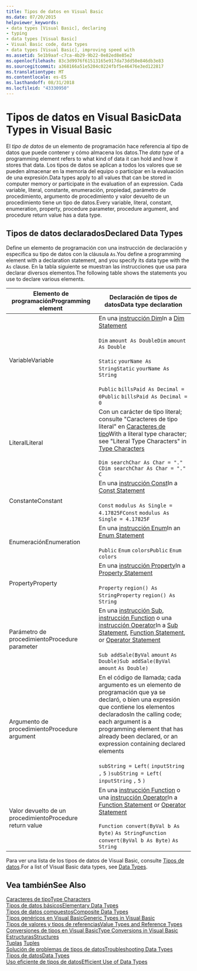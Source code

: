 ```yaml
---
title: Tipos de datos en Visual Basic
ms.date: 07/20/2015
helpviewer_keywords:
- data types [Visual Basic], declaring
- typing
- data types [Visual Basic]
- Visual Basic code, data types
- data types [Visual Basic], improving speed with
ms.assetid: 5e1b9aaf-c7ca-4b29-9b22-0e82ed8e85e2
ms.openlocfilehash: 83c3d9976f61513165e917da73dd50e846db3e83
ms.sourcegitcommit: a368166a51e5204c0224fbf5e46476e3ed122817
ms.translationtype: MT
ms.contentlocale: es-ES
ms.lasthandoff: 08/31/2018
ms.locfileid: "43330950"
---
```

# <a name="data-types-in-visual-basic"></a><span data-ttu-id="238c6-102">Tipos de datos en Visual Basic</span><span class="sxs-lookup"><span data-stu-id="238c6-102">Data Types in Visual Basic</span></span>
<span data-ttu-id="238c6-103">El *tipo de datos* de un elemento de programación hace referencia al tipo de datos que puede contener y cómo almacena los datos.</span><span class="sxs-lookup"><span data-stu-id="238c6-103">The *data type* of a programming element refers to what kind of data it can hold and how it stores that data.</span></span> <span data-ttu-id="238c6-104">Los tipos de datos se aplican a todos los valores que se pueden almacenar en la memoria del equipo o participar en la evaluación de una expresión.</span><span class="sxs-lookup"><span data-stu-id="238c6-104">Data types apply to all values that can be stored in computer memory or participate in the evaluation of an expression.</span></span> <span data-ttu-id="238c6-105">Cada variable, literal, constante, enumeración, propiedad, parámetro de procedimiento, argumento de procedimiento y valor devuelto de un procedimiento tiene un tipo de datos.</span><span class="sxs-lookup"><span data-stu-id="238c6-105">Every variable, literal, constant, enumeration, property, procedure parameter, procedure argument, and procedure return value has a data type.</span></span>  
  
## <a name="declared-data-types"></a><span data-ttu-id="238c6-106">Tipos de datos declarados</span><span class="sxs-lookup"><span data-stu-id="238c6-106">Declared Data Types</span></span>  
 <span data-ttu-id="238c6-107">Define un elemento de programación con una instrucción de declaración y especifica su tipo de datos con la cláusula `As`.</span><span class="sxs-lookup"><span data-stu-id="238c6-107">You define a programming element with a declaration statement, and you specify its data type with the `As` clause.</span></span> <span data-ttu-id="238c6-108">En la tabla siguiente se muestran las instrucciones que usa para declarar diversos elementos.</span><span class="sxs-lookup"><span data-stu-id="238c6-108">The following table shows the statements you use to declare various elements.</span></span>  
  
|<span data-ttu-id="238c6-109">Elemento de programación</span><span class="sxs-lookup"><span data-stu-id="238c6-109">Programming element</span></span>|<span data-ttu-id="238c6-110">Declaración de tipos de datos</span><span class="sxs-lookup"><span data-stu-id="238c6-110">Data type declaration</span></span>|  
|-------------------------|---------------------------|  
|<span data-ttu-id="238c6-111">Variable</span><span class="sxs-lookup"><span data-stu-id="238c6-111">Variable</span></span>|<span data-ttu-id="238c6-112">En una [instrucción Dim](../../../../visual-basic/language-reference/statements/dim-statement.md)</span><span class="sxs-lookup"><span data-stu-id="238c6-112">In a [Dim Statement](../../../../visual-basic/language-reference/statements/dim-statement.md)</span></span><br /><br /> <span data-ttu-id="238c6-113">`Dim`   `amount As Double`</span><span class="sxs-lookup"><span data-stu-id="238c6-113">`Dim`   `amount As Double`</span></span><br /><br /> <span data-ttu-id="238c6-114">`Static`   `yourName As String`</span><span class="sxs-lookup"><span data-stu-id="238c6-114">`Static`   `yourName As String`</span></span><br /><br /> <span data-ttu-id="238c6-115">`Public`   `billsPaid As Decimal = 0`</span><span class="sxs-lookup"><span data-stu-id="238c6-115">`Public`   `billsPaid As Decimal = 0`</span></span>|  
|<span data-ttu-id="238c6-116">Literal</span><span class="sxs-lookup"><span data-stu-id="238c6-116">Literal</span></span>|<span data-ttu-id="238c6-117">Con un carácter de tipo literal; consulte "Caracteres de tipo literal" en [Caracteres de tipo](../../../../visual-basic/programming-guide/language-features/data-types/type-characters.md)</span><span class="sxs-lookup"><span data-stu-id="238c6-117">With a literal type character; see "Literal Type Characters" in [Type Characters](../../../../visual-basic/programming-guide/language-features/data-types/type-characters.md)</span></span><br /><br /> <span data-ttu-id="238c6-118">`Dim searchChar As Char = "."`  `C`</span><span class="sxs-lookup"><span data-stu-id="238c6-118">`Dim searchChar As Char = "."`  `C`</span></span>|  
|<span data-ttu-id="238c6-119">Constante</span><span class="sxs-lookup"><span data-stu-id="238c6-119">Constant</span></span>|<span data-ttu-id="238c6-120">En una [instrucción Const](../../../../visual-basic/language-reference/statements/const-statement.md)</span><span class="sxs-lookup"><span data-stu-id="238c6-120">In a [Const Statement](../../../../visual-basic/language-reference/statements/const-statement.md)</span></span><br /><br /> <span data-ttu-id="238c6-121">`Const`   `modulus As Single = 4.17825F`</span><span class="sxs-lookup"><span data-stu-id="238c6-121">`Const`   `modulus As Single = 4.17825F`</span></span>|  
|<span data-ttu-id="238c6-122">Enumeración</span><span class="sxs-lookup"><span data-stu-id="238c6-122">Enumeration</span></span>|<span data-ttu-id="238c6-123">En una [instrucción Enum](../../../../visual-basic/language-reference/statements/enum-statement.md)</span><span class="sxs-lookup"><span data-stu-id="238c6-123">In an [Enum Statement](../../../../visual-basic/language-reference/statements/enum-statement.md)</span></span><br /><br /> <span data-ttu-id="238c6-124">`Public`   `Enum`   `colors`</span><span class="sxs-lookup"><span data-stu-id="238c6-124">`Public`   `Enum`   `colors`</span></span>|  
|<span data-ttu-id="238c6-125">Property</span><span class="sxs-lookup"><span data-stu-id="238c6-125">Property</span></span>|<span data-ttu-id="238c6-126">En una [instrucción Property](../../../../visual-basic/language-reference/statements/property-statement.md)</span><span class="sxs-lookup"><span data-stu-id="238c6-126">In a [Property Statement](../../../../visual-basic/language-reference/statements/property-statement.md)</span></span><br /><br /> <span data-ttu-id="238c6-127">`Property`   `region() As String`</span><span class="sxs-lookup"><span data-stu-id="238c6-127">`Property`   `region() As String`</span></span>|  
|<span data-ttu-id="238c6-128">Parámetro de procedimiento</span><span class="sxs-lookup"><span data-stu-id="238c6-128">Procedure parameter</span></span>|<span data-ttu-id="238c6-129">En una [instrucción Sub](../../../../visual-basic/language-reference/statements/sub-statement.md), [instrucción Function](../../../../visual-basic/language-reference/statements/function-statement.md) o una [instrucción Operator](../../../../visual-basic/language-reference/statements/operator-statement.md)</span><span class="sxs-lookup"><span data-stu-id="238c6-129">In a [Sub Statement](../../../../visual-basic/language-reference/statements/sub-statement.md), [Function Statement](../../../../visual-basic/language-reference/statements/function-statement.md), or [Operator Statement](../../../../visual-basic/language-reference/statements/operator-statement.md)</span></span><br /><br /> <span data-ttu-id="238c6-130">`Sub addSale(ByVal`   `amount`   `As Double)`</span><span class="sxs-lookup"><span data-stu-id="238c6-130">`Sub addSale(ByVal`   `amount`   `As Double)`</span></span>|  
|<span data-ttu-id="238c6-131">Argumento de procedimiento</span><span class="sxs-lookup"><span data-stu-id="238c6-131">Procedure argument</span></span>|<span data-ttu-id="238c6-132">En el código de llamada; cada argumento es un elemento de programación que ya se declaró, o bien una expresión que contiene los elementos declarados</span><span class="sxs-lookup"><span data-stu-id="238c6-132">In the calling code; each argument is a programming element that has already been declared, or an expression containing declared elements</span></span><br /><br /> <span data-ttu-id="238c6-133">`subString = Left(`  `inputString`  `,`   `5`  `)`</span><span class="sxs-lookup"><span data-stu-id="238c6-133">`subString = Left(`  `inputString`  `,`   `5`  `)`</span></span>|  
|<span data-ttu-id="238c6-134">Valor devuelto de un procedimiento</span><span class="sxs-lookup"><span data-stu-id="238c6-134">Procedure return value</span></span>|<span data-ttu-id="238c6-135">En una [instrucción Function](../../../../visual-basic/language-reference/statements/function-statement.md) o una [instrucción Operator](../../../../visual-basic/language-reference/statements/operator-statement.md)</span><span class="sxs-lookup"><span data-stu-id="238c6-135">In a [Function Statement](../../../../visual-basic/language-reference/statements/function-statement.md) or [Operator Statement](../../../../visual-basic/language-reference/statements/operator-statement.md)</span></span><br /><br /> <span data-ttu-id="238c6-136">`Function convert(ByVal b As Byte)`   `As String`</span><span class="sxs-lookup"><span data-stu-id="238c6-136">`Function convert(ByVal b As Byte)`   `As String`</span></span>|  
  
 <span data-ttu-id="238c6-137">Para ver una lista de los tipos de datos de Visual Basic, consulte [Tipos de datos](../../../../visual-basic/language-reference/data-types/index.md).</span><span class="sxs-lookup"><span data-stu-id="238c6-137">For a list of Visual Basic data types, see [Data Types](../../../../visual-basic/language-reference/data-types/index.md).</span></span>  
  
## <a name="see-also"></a><span data-ttu-id="238c6-138">Vea también</span><span class="sxs-lookup"><span data-stu-id="238c6-138">See Also</span></span>  
 [<span data-ttu-id="238c6-139">Caracteres de tipo</span><span class="sxs-lookup"><span data-stu-id="238c6-139">Type Characters</span></span>](../../../../visual-basic/programming-guide/language-features/data-types/type-characters.md)  
 [<span data-ttu-id="238c6-140">Tipos de datos básicos</span><span class="sxs-lookup"><span data-stu-id="238c6-140">Elementary Data Types</span></span>](../../../../visual-basic/programming-guide/language-features/data-types/elementary-data-types.md)  
 [<span data-ttu-id="238c6-141">Tipos de datos compuestos</span><span class="sxs-lookup"><span data-stu-id="238c6-141">Composite Data Types</span></span>](../../../../visual-basic/programming-guide/language-features/data-types/composite-data-types.md)  
 [<span data-ttu-id="238c6-142">Tipos genéricos en Visual Basic</span><span class="sxs-lookup"><span data-stu-id="238c6-142">Generic Types in Visual Basic</span></span>](../../../../visual-basic/programming-guide/language-features/data-types/generic-types.md)  
 [<span data-ttu-id="238c6-143">Tipos de valores y tipos de referencias</span><span class="sxs-lookup"><span data-stu-id="238c6-143">Value Types and Reference Types</span></span>](../../../../visual-basic/programming-guide/language-features/data-types/value-types-and-reference-types.md)  
 [<span data-ttu-id="238c6-144">Conversiones de tipos en Visual Basic</span><span class="sxs-lookup"><span data-stu-id="238c6-144">Type Conversions in Visual Basic</span></span>](../../../../visual-basic/programming-guide/language-features/data-types/type-conversions.md)  
 [<span data-ttu-id="238c6-145">Estructuras</span><span class="sxs-lookup"><span data-stu-id="238c6-145">Structures</span></span>](../../../../visual-basic/programming-guide/language-features/data-types/structures.md)  
 <span data-ttu-id="238c6-146">[Tuplas](tuples.md)   </span><span class="sxs-lookup"><span data-stu-id="238c6-146">[Tuples](tuples.md)   </span></span>  
 [<span data-ttu-id="238c6-147">Solución de problemas de tipos de datos</span><span class="sxs-lookup"><span data-stu-id="238c6-147">Troubleshooting Data Types</span></span>](../../../../visual-basic/programming-guide/language-features/data-types/troubleshooting-data-types.md)  
 [<span data-ttu-id="238c6-148">Tipos de datos</span><span class="sxs-lookup"><span data-stu-id="238c6-148">Data Types</span></span>](../../../../visual-basic/language-reference/data-types/index.md)  
 [<span data-ttu-id="238c6-149">Uso eficiente de tipos de datos</span><span class="sxs-lookup"><span data-stu-id="238c6-149">Efficient Use of Data Types</span></span>](../../../../visual-basic/programming-guide/language-features/data-types/efficient-use-of-data-types.md)
